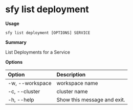 # sfy list deployment

**Usage**

`sfy list deployment [OPTIONS] SERVICE`

**Summary**

List Deployments for a Service

**Options**

| **Option** | **Description** |
| :--- | :--- |
| -w, --workspace | workspace name |
| -c, --cluster | cluster name |
| -h, --help | Show this message and exit. |
